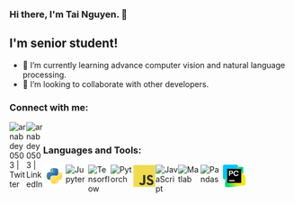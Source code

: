 
### Hi there, I'm Tai Nguyen. 👋

## I'm senior student!
- 🌱 I’m currently learning advance computer vision and natural language processing.
- 👯 I’m looking to collaborate with other developers.


### Connect with me:

[<img align="left" alt="arnabdey0503 | Twitter" width="30px" src="https://cdn.jsdelivr.net/npm/simple-icons@v3/icons/twitter.svg" />][twitter]
[<img align="left" alt="arnabdey0503 | LinkedIn" width="30px" src="https://cdn.jsdelivr.net/npm/simple-icons@v3/icons/linkedin.svg" />][linkedin]

<br />

### Languages and Tools:

<img align="left" alt="Python" width="40px" src="https://raw.githubusercontent.com/github/explore/80688e429a7d4ef2fca1e82350fe8e3517d3494d/topics/python/python.png"/>
<img align="left" alt="Jupyter" width="40px" src="https://upload.wikimedia.org/wikipedia/commons/thumb/3/38/Jupyter_logo.svg/883px-Jupyter_logo.svg.png"/>
<img align="left" alt="Tensorflow" width="40px" src="https://upload.wikimedia.org/wikipedia/commons/thumb/2/2d/Tensorflow_logo.svg/1200px-Tensorflow_logo.svg.png"/>
<img align="left" alt="Pytorch" width="40px" src="https://pytorch.org/assets/images/pytorch-logo.png"/>
<img align="left" alt="JavaScript" width="40px" src="https://github.com/devicons/devicon/blob/master/icons/javascript/javascript-original.svg"/>
<img align="left" alt="JavaScript" width="40px" src=https://en.wikipedia.org/wiki/React_(web_framework)#/media/File:React-icon.svg"/>
<img align="left" alt="Matlab" width="40px" src="https://upload.wikimedia.org/wikipedia/commons/thumb/2/21/Matlab_Logo.png/667px-Matlab_Logo.png"/>
<img align="left" alt="Pandas" width="40px" src="https://upload.wikimedia.org/wikipedia/commons/thumb/e/ed/Pandas_logo.svg/1200px-Pandas_logo.svg.png"/>
<img align="left" alt="PyCharm" width="40px" src="https://github.com/devicons/devicon/blob/master/icons/pycharm/pycharm-original.svg"/>


<br />
<br />


[twitter]: https://twitter.com/taindp98
[linkedin]: https://www.linkedin.com/in/tai-nguyen1011/
